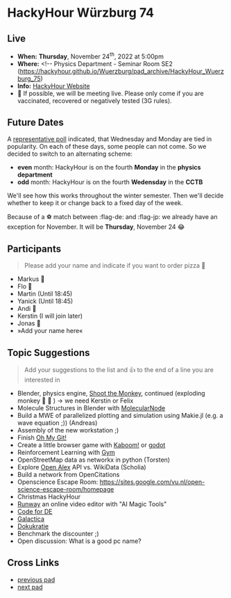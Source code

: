 # HackyHour Würzburg 74

## Live
 - **When:** **Thursday**, November 24<sup>th</sup>, 2022 at 5:00pm
 - **Where:** <!-- Physics Department - Seminar Room SE2 (https://hackyhour.github.io/Wuerzburg/pad_archive/HackyHour_Wuerzburg_75) 
 - **Info:** [HackyHour Website](http://hackyhour.github.io/Wuerzburg/)
 - :vertical_traffic_light:  If possible, we will be meeting live. Please only come if you are vaccinated, recovered or negatively tested (3G rules).

## Future Dates

A [representative poll](https://terminplaner4.dfn.de/u3fGuiEUz9RAj2fL) indicated, that Wednesday and Monday are tied in popularity. On each of these days, some people can not come. So we decided to switch to an alternating scheme:
- **even** month: HackyHour is on the fourth **Monday** in the **physics department**
- **odd** month: HackyHour is on the fourth **Wedensday** in the **CCTB**

We'll see how this works throughout the winter semester. Then we'll decide whether to keep it or change back to a fixed day of the week.

Because of a :soccer: match between :flag-de: and :flag-jp: we already have an exception for November. It will be **Thursday**, November 24 :joy: 

## Participants
> Please add your name and indicate if you want to order pizza :pizza: 
 - Markus :pizza:
 - Flo :pizza: 
 - Martin (Until 18:45)
 - Yanick (Until 18:45)
 - Andi :pizza:
 - Kerstin (I will join later)
 - Jonas :pizza:
 - »Add your name here«
 
## Topic Suggestions
> Add your suggestions to the list and :+1: to the end of a line you are interested in

 - Blender, physics engine, [Shoot the Monkey](https://www.youtube.com/watch?v=0jGZnMf3rPo), continued (exploding monkey :hear_no_evil: :exploding_head: ) &rarr; we need Kerstin or Felix
 - Molecule Structures in Blender with [MolecularNode](https://github.com/BradyAJohnston/MolecularNodes)
 - Build a MWE of parallelized plotting and simulation using Makie.jl (e.g. a wave equation ;)) (Andreas)
 - Assembly of the new workstation ;)
 - Finish [Oh My Git!](https://ohmygit.org/)
 - Create a little browser game with [Kaboom!](https://kaboomjs.com/) or [godot](https://godotengine.org/)
 - Reinforcement Learning with [Gym](https://www.gymlibrary.dev/)
 - OpenStreetMap data as networkx in python (Torsten)
 - Explore [Open Alex](https://docs.openalex.org/) API vs. WikiData (Scholia)
 - Build a network from OpenCitations
 - Openscience Escape Room: https://sites.google.com/vu.nl/open-science-escape-room/homepage
 - Christmas HackyHour
 - [Runway](https://runwayml.com/) an online video editor with "AI Magic Tools"
 - [Code for DE](https://www.codefor.de/)
 - [Galactica](https://galactica.org/)
 - [Dokukratie](https://www.dokukratie.de/)
 - Benchmark the discounter ;) 
 - Open discussion: What is a good pc name? 

## Cross Links
 - [previous pad](https://hackyhour.github.io/Wuerzburg/pad_archive/HackyHour_Wuerzburg_73)
 - [next pad](https://hackyhour.github.io/Wuerzburg/pad_archive/HackyHour_Wuerzburg_75)
